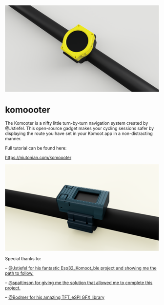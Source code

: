 ![Komoooter](https://github.com/Niutonian/komoooter/blob/main/PICTURES/02_OSW.png?raw=true "Komoooter")

# komoooter
The Komooter is a nifty little turn-by-turn navigation system created by @Jstiefel. This open-source gadget makes your cycling sessions safer by displaying the route you have set in your Komoot app in a non-distracting manner.

Full tutorial can be found here: 

https://niutonian.com/komoooter

![Komoooter](https://github.com/Niutonian/komoooter/blob/main/PICTURES/03_OSW.png?raw=true "Komoooter")

Special thanks to:

– [@Jstiefel for his fantastic Esp32_Komoot_ble project and showing me the path to follow.](https://github.com/jstiefel/esp32_komoot_ble/blob/master/README.md)

– [@spattinson for giving me the solution that allowed me to complete this project.](https://github.com/spattinson/komoot-eink-navigator)

– [@Bodmer for his amazing TFT_eSPI GFX library](https://github.com/Bodmer/TFT_eSPI)   
